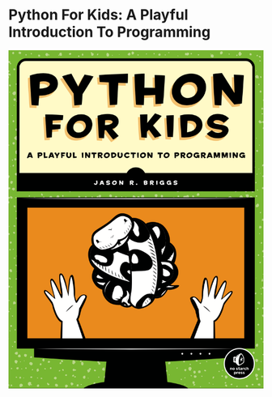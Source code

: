 # Python For Kids: A Playful Introduction To Programming
![Plot Inputs](images/coverimage.png?raw=true "Python For Kids" ) 
